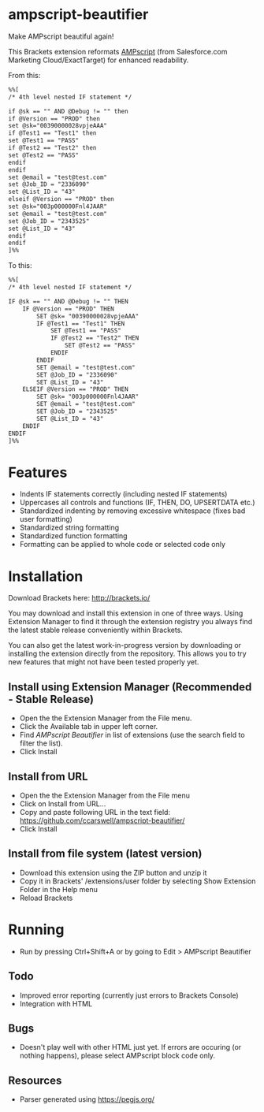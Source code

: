 # ampscript-beautifier
Make AMPscript beautiful again!

This Brackets extension reformats <a href="https://help.marketingcloud.com/en/documentation/ampscript/">AMPscript</a> (from Salesforce.com Marketing Cloud/ExactTarget) for enhanced readability.

From this:

```html
%%[
/* 4th level nested IF statement */

if @sk == "" AND @Debug != "" then
if @Version == "PROD" then
set @sk="00390000028vpjeAAA"
if @Test1 == "Test1" then
set @Test1 == "PASS"
if @Test2 == "Test2" then
set @Test2 == "PASS"
endif
endif
set @email = "test@test.com"
set @Job_ID = "2336090"
set @List_ID = "43"
elseif @Version == "PROD" then
set @sk="003p000000Fnl4JAAR"
set @email = "test@test.com"
set @Job_ID = "2343525"
set @List_ID = "43"
endif
endif
]%%
```

To this:

```html
%%[
/* 4th level nested IF statement */

IF @sk == "" AND @Debug != "" THEN
	IF @Version == "PROD" THEN
		SET @sk= "00390000028vpjeAAA" 
		IF @Test1 == "Test1" THEN
			SET @Test1 == "PASS" 
			IF @Test2 == "Test2" THEN
				SET @Test2 == "PASS" 
			ENDIF
		ENDIF
		SET @email = "test@test.com" 
		SET @Job_ID = "2336090" 
		SET @List_ID = "43" 
	ELSEIF @Version == "PROD" THEN
		SET @sk= "003p000000Fnl4JAAR" 
		SET @email = "test@test.com" 
		SET @Job_ID = "2343525" 
		SET @List_ID = "43" 
	ENDIF
ENDIF
]%%
```

# Features
- Indents IF statements correctly (including nested IF statements)
- Uppercases all controls and functions (IF, THEN, DO, UPSERTDATA etc.)
- Standardized indenting by removing excessive whitespace (fixes bad user formatting)
- Standardized string formatting
- Standardized function formatting
- Formatting can be applied to whole code or selected code only

# Installation

Download Brackets here: http://brackets.io/

You may download and install this extension in one of three ways. Using Extension Manager to find it through the extension registry you always find the latest stable release conveniently within Brackets.

You can also get the latest work-in-progress version by downloading or installing the extension directly from the repository. This allows you to try new features that might not have been tested properly yet.

## Install using Extension Manager (Recommended - Stable Release)
- Open the the Extension Manager from the File menu.
- Click the Available tab in upper left corner.
- Find *AMPscript Beautifier* in list of extensions (use the search field to filter the list).
- Click Install

## Install from URL
- Open the the Extension Manager from the File menu
- Click on Install from URL...
- Copy and paste following URL in the text field: https://github.com/ccarswell/ampscript-beautifier/
- Click Install

## Install from file system (latest version)
- Download this extension using the ZIP button and unzip it 
- Copy it in Brackets' /extensions/user folder by selecting Show Extension Folder in the Help menu
- Reload Brackets

# Running
- Run by pressing Ctrl+Shift+A or by going to Edit > AMPscript Beautifier

## Todo
- Improved error reporting (currently just errors to Brackets Console)
- Integration with HTML

## Bugs
- Doesn't play well with other HTML just yet.  If errors are occuring (or nothing happens), please select AMPscript block code only.

## Resources
- Parser generated using https://pegjs.org/
